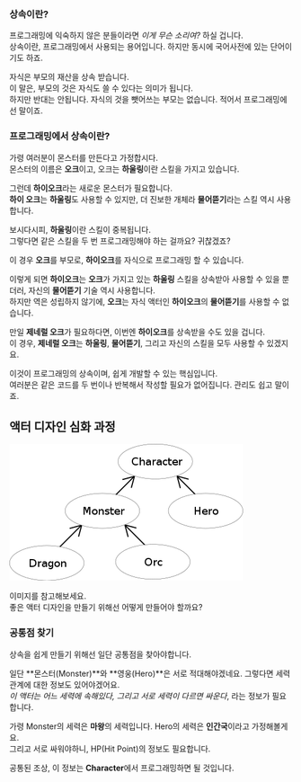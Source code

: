 ### 상속이란?

프로그래밍에 익숙하지 않은 분들이라면 *이게 무슨 소리여?* 하실 겁니다.  
상속이란, 프로그래밍에서 사용되는 용어입니다. 하지만 동시에 국어사전에 있는 단어이기도 하죠.

자식은 부모의 재산을 상속 받습니다.  
이 말은, 부모의 것은 자식도 쓸 수 있다는 의미가 됩니다.  
하지만 반대는 안됩니다. 자식의 것을 뺏어쓰는 부모는 없습니다. 적어서 프로그래밍에선 말이죠.

### 프로그래밍에서 상속이란?

가령 여러분이 몬스터를 만든다고 가정합시다.  
몬스터의 이름은 **오크**이고, 오크는 **하울링**이란 스킬을 가지고 있습니다.

그런데 **하이오크**라는 새로운 몬스터가 필요합니다.  
**하이 오크**는 **하울링**도 사용할 수 있지만, 더 진보한 개체라 **물어뜯기**라는 스킬 역시 사용합니다.

보시다시피, **하울링**이란 스킬이 중복됩니다.  
그렇다면 같은 스킬을 두 번 프로그래밍해야 하는 걸까요? 귀찮겠죠?

이 경우 **오크**를 부모로, **하이오크**를 자식으로 프로그래밍 할 수 있습니다.

이렇게 되면 **하이오크**는 **오크**가 가지고 있는 **하울링** 스킬을 상속받아 사용할 수 있을 뿐더러, 자신의 **물어뜯기** 기술 역시 사용합니다.  
하지만 역은 성립하지 않기에, **오크**는 자식 액터인 **하이오크**의 **물어뜯기**를 사용할 수 없습니다.

만일 **제네럴 오크**가 필요하다면, 이번엔 **하이오크**를 상속받을 수도 있을 겁니다.  
이 경우, **제네럴 오크**는 **하울링**, **물어뜯기**, 그리고 자신의 스킬을 모두 사용할 수 있겠지요.

이것이 프로그래밍의 상속이며, 쉽게 개발할 수 있는 핵심입니다.  
여러분은 같은 코드를 두 번이나 반복해서 작성할 필요가 없어집니다. 관리도 쉽고 말이죠.

## 액터 디자인 심화 과정

![상속 과정을 표현한 그림](../assets/img/wiki/ee18bf70-f90e-48e4-9c92-8bf54f0b87ad.png)

이미지를 참고해보세요.  
좋은 액터 디자인을 만들기 위해선 어떻게 만들어야 할까요?

### 공통점 찾기

상속을 쉽게 만들기 위해선 일단 공통점을 찾아야합니다.  

일단 **몬스터(Monster)**와 **영웅(Hero)**은 서로 적대해야겠네요.
그렇다면 세력 관계에 대한 정보도 있어야겠어요.  
*이 액터는 어느 세력에 속해있다, 그리고 서로 세력이 다르면 싸운다*, 라는 정보가 필요합니다.

가령 Monster의 세력은 **마왕**의 세력입니다. Hero의 세력은 **인간국**이라고 가정해볼게요.  
그리고 서로 싸워야하니, HP(Hit Point)의 정보도 필요합니다.

공통된 조상, 이 정보는 **Character**에서 프로그래밍하면 될 것입니다.